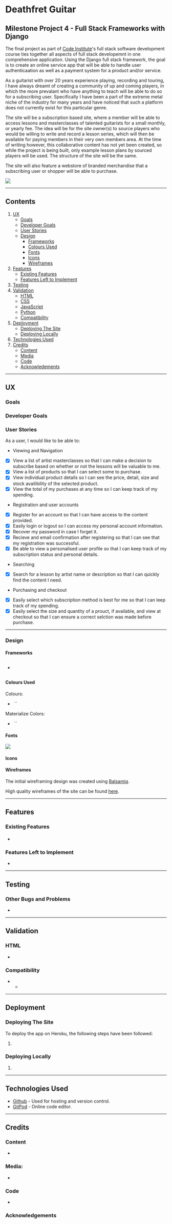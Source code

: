 # Deathfret Guitar

## Milestone Project 4 - Full Stack Frameworks with Django

The final project as part of [Code Institute](https://codeinstitute.net)'s full stack software development course ties together all aspects of full stack developemnt
in one comprehensive application. Using the Django full stack framework, the goal is to create an online service app that will be able to handle user authenticaation as well
as a payment system for a product and/or service.

As a guitarist with over 20 years experience playing, recording and touring, I have always dreamt of creating a community of up and coming players, in which the more prevalant
who have anything to teach will be able to do so for a subscribing user. Specifically I have been a part of the extreme metal niche of the industry for many years and have noticed that
such a platform does not currently exist for this particular genre.

The site will be a subscription based site, where a member will be able to access lessons and masterclasses of talented guitarists for a small monthly, or yearly fee. The idea will be
for the site owner(s) to source players who would be willing to write and record a lesson series, which will then be available for paying members in their very own members area. At the time of writing however, this collaborative content has not yet been created, so while the project is being built, only example lesson plans by sourced players will be used. The structure of the site
will be the same.

The site will also feature a webstore of branded merchandise that a subscribing user or shopper will be able to purchase.

![]( "")

***

## Contents

1. [UX](https://github.com/vdgvzr/milestone-project-4#ux)
    - [Goals](https://github.com/vdgvzr/milestone-project-4#goals)
    - [Developer Goals](https://github.com/vdgvzr/milestone-project-4#developer-goals)
    - [User Stories](https://github.com/vdgvzr/milestone-project-4#user-stories)
    - [Design](https://github.com/vdgvzr/milestone-project-4#design)
        - [Frameworks](https://github.com/vdgvzr/milestone-project-4#frameworks)
        - [Colours Used](https://github.com/vdgvzr/milestone-project-4#colours-used)
        - [Fonts](https://github.com/vdgvzr/milestone-project-4#fonts)
        - [Icons](https://github.com/vdgvzr/milestone-project-4#icons)
        - [Wireframes](https://github.com/vdgvzr/milestone-project-4#wireframes)
2. [Features](https://github.com/vdgvzr/milestone-project-4#features)
    - [Existing Features](https://github.com/vdgvzr/milestone-project-4#existing-features)
    - [Features Left to Implement](https://github.com/vdgvzr/milestone-project-4#features-left-to-implement)
3. [Testing](https://github.com/vdgvzr/milestone-project-4#testing)
4. [Validation](https://github.com/vdgvzr/milestone-project-4#validation)
    - [HTML](https://github.com/vdgvzr/milestone-project-4#html)
    - [CSS](https://github.com/vdgvzr/milestone-project-4#css)
    - [JavaScript](https://github.com/vdgvzr/milestone-project-4#javascript)
    - [Python](https://github.com/vdgvzr/milestone-project-4#python)
    - [Compatibility](https://github.com/vdgvzr/milestone-project-4#compatibility)
5. [Deployment](https://github.com/vdgvzr/milestone-project-4#deployment)
    - [Deploying The Site](https://github.com/vdgvzr/milestone-project-4#deploying-the-site)
    - [Deploying Locally](https://github.com/vdgvzr/milestone-project-4#deploying-locally)
6. [Technologies Used](https://github.com/vdgvzr/milestone-project-4#technologies-used)
7. [Credits](https://github.com/vdgvzr/milestone-project-4#credits)
    - [Content](https://github.com/vdgvzr/milestone-project-4#content)
    - [Media](https://github.com/vdgvzr/milestone-project-4#media)
    - [Code](https://github.com/vdgvzr/milestone-project-4#code)
    - [Acknowledements](https://github.com/vdgvzr/milestone-project-4#acknowledgements)

***

## UX

### Goals



### Developer Goals



### User Stories

As a user, I would like to be able to:

* Viewing and Navigation

- [x] View a list of artist masterclasses so that I can make a decision to subscribe based on whether or not the lessons will be valuable to me.
- [x] View a list of products so that I can select some to purchase.
- [x] View individual product details so I can see the price, detail, size and stock availibility of the selected product.
- [x] View the total of my purchases at any time so I can keep track of my spending.

* Registration and user accounts

- [x] Register for an account so that I can have access to the content provided.
- [x] Easily login or logout so I can access my personal account information.
- [x] Recover my password in case I forget it.
- [x] Recieve and email confirmation after registering so that I can see that my registration was successful.
- [x] Be able to view a personalised user profile so that I can keep track of my subscription status and personal details.

* Searching

- [x] Search for a lesson by artist name or description so that I can quickly find the content I need.

* Purchasing and checkout

- [x] Easily select which subscription method is best for me so that I can leep track of my spending.
- [x] Easily select the size and quantity of a prouct, if available, and view at checkout so that I can ensure a correct selction was made before purchase.

***

### Design



#### Frameworks

* []()
    - 

#### Colours Used



Colours:

- ![]() ``

Materialize Colors:

- ![]() ``

#### Fonts

![]( "")



#### Icons

[]()

#### Wireframes

The initial wireframing design was created using [Balsamiq](https://balsamiq.cloud/).

High quality wireframes of the site can be found [here](deathfret-wireframe.pdf "Wireframes").

***

## Features

### Existing Features

#### 

* 

### Features Left to Implement

* 

***

## Testing

### 



### Other Bugs and Problems

*  

***

## Validation

### HTML

* []()

### Compatibility

* 
    - 

***

## Deployment

### Deploying The Site

To deploy the app on Heroku, the following steps have been followed:

1. 

### Deploying Locally

1. 

***

## Technologies Used

* [Github](https://www.github.com/) - Used for hosting and version control.
* [GitPod](https://www.gitpod.io/) - Online code editor.

***

## Credits

### Content

- 

### Media:

- 

### Code

- 

### Acknowledgements


